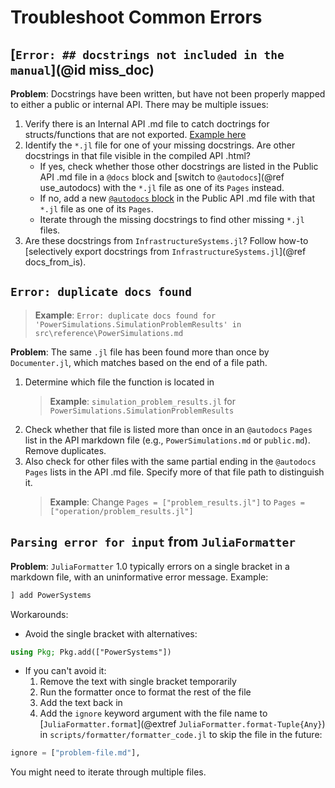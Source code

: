 # Troubleshoot Common Errors

## [`Error: ## docstrings not included in the manual`](@id miss_doc)

**Problem**: Docstrings have been written, but have not been properly mapped to either a
public or internal API. There may be multiple issues:

1. Verify there is an Internal API .md file to catch doctrings for structs/functions that are
    not exported.
    [Example here](https://github.com/NREL-Sienna/SiennaTemplate.jl/blob/main/docs/src/reference/internal.md)
1. Identify the `*.jl` file for one of your missing docstrings. Are other docstrings in that file
    visible in the compiled API .html?
    - If yes, check whether those other docstrings are listed in the Public API .md file in a
        `@docs` block and [switch to `@autodocs`](@ref use_autodocs) with the `*.jl` file as
        one of its `Pages` instead. 
    - If no, add a new [`@autodocs` block](@extref) in the Public API .md file with that `*.jl` file
        as one of its `Pages`.
    - Iterate through the missing docstrings to find other missing `*.jl` files.
1. Are these docstrings from `InfrastructureSystems.jl`? Follow how-to
    [selectively export docstrings from `InfrastructureSystems.jl`](@ref docs_from_is).

## `Error: duplicate docs found`

> **Example**: `Error: duplicate docs found for 'PowerSimulations.SimulationProblemResults' in src\reference\PowerSimulations.md`

**Problem**: The same `.jl` file has been found more than once by `Documenter.jl`, which matches
based on the end of a file path.

1. Determine which file the function is located in
    > **Example**: `simulation_problem_results.jl` for `PowerSimulations.SimulationProblemResults`
2. Check whether that file is listed more than once in an `@autodocs` `Pages` list in the
    API markdown file (e.g., `PowerSimulations.md` or `public.md`). Remove duplicates.
3. Also check for other files with the same partial ending in the `@autodocs` `Pages` lists
    in the API .md file. Specify more of that file path to distinguish it.
    > **Example**: Change `Pages = ["problem_results.jl"]` to `Pages = ["operation/problem_results.jl"]` 

## `Parsing error for input` from `JuliaFormatter`

**Problem**: `JuliaFormatter` 1.0 typically errors on a single bracket in
a markdown file, with an uninformative error message. Example:
```julia
] add PowerSystems
```

Workarounds:
- Avoid the single bracket with alternatives:
```julia
using Pkg; Pkg.add(["PowerSystems"])
```
- If you can't avoid it:
    1. Remove the text with single bracket temporarily
    2. Run the formatter once to format the rest of the file
    3. Add the text back in
    4. Add the `ignore` keyword argument with the file name to
        [`JuliaFormatter.format`](@extref `JuliaFormatter.format-Tuple{Any}`) in `scripts/formatter/formatter_code.jl`
        to skip the file in the future:
```julia
ignore = ["problem-file.md"],
```
You might need to iterate through multiple files.